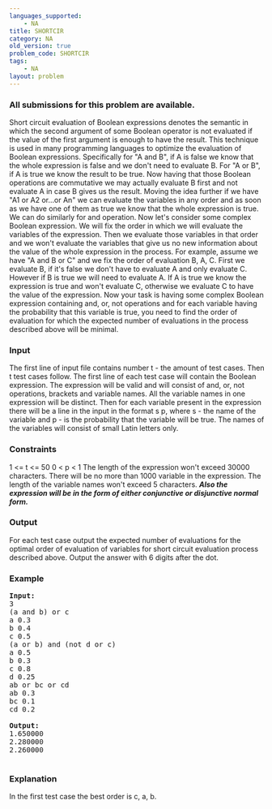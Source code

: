 ```yaml
---
languages_supported:
    - NA
title: SHORTCIR
category: NA
old_version: true
problem_code: SHORTCIR
tags:
    - NA
layout: problem
---
```

###  All submissions for this problem are available. 

Short circuit evaluation of Boolean expressions denotes the semantic in which the second argument of some Boolean operator is not evaluated if the value of the first argument is enough to have the result. This technique is used in many programming languages to optimize the evaluation of Boolean expressions. Specifically for "A and B", if A is false we know that the whole expression is false and we don't need to evaluate B. For "A or B", if A is true we know the result to be true. Now having that those Boolean operations are commutative we may actually evaluate B first and not evaluate A in case B gives us the result. Moving the idea further if we have "A1 or A2 or...or An" we can evaluate the variables in any order and as soon as we have one of them as true we know that the whole expression is true. We can do similarly for and operation. Now let's consider some complex Boolean expression. We will fix the order in which we will evaluate the variables of the expression. Then we evaluate those variables in that order and we won't evaluate the variables that give us no new information about the value of the whole expression in the process. For example, assume we have "A and B or C" and we fix the order of evaluation B, A, C. First we evaluate B, if it's false we don't have to evaluate A and only evaluate C. However if B is true we will need to evaluate A. If A is true we know the expression is true and won't evaluate C, otherwise we evaluate C to have the value of the expression. Now your task is having some complex Boolean expression containing and, or, not operations and for each variable having the probability that this variable is true, you need to find the order of evaluation for which the expected number of evaluations in the process described above will be minimal.

### Input

The first line of input file contains number t - the amount of test cases. Then t test cases follow. The first line of each test case will contain the Boolean expression. The expression will be valid and will consist of and, or, not operations, brackets and variable names. All the variable names in one expression will be distinct. Then for each variable present in the expression there will be a line in the input in the format s p, where s - the name of the variable and p - is the probability that the variable will be true. The names of the variables will consist of small Latin letters only.

### Constraints

1 <= t <= 50
 0 < p < 1 
 The length of the expression won't exceed 30000 characters.
 There will be no more than 1000 variable in the expression.
 The length of the variable names won't exceed 5 characters.
 ***Also the expression will be in the form of either conjunctive or disjunctive normal form.***

### Output

For each test case output the expected number of evaluations for the optimal order of evaluation of variables for short circuit evaluation process described above. Output the answer with 6 digits after the dot.

### Example

<pre><b>Input:</b>
3
(a and b) or c
a 0.3
b 0.4
c 0.5
(a or b) and (not d or c)
a 0.5
b 0.3
c 0.8
d 0.25
ab or bc or cd
ab 0.3
bc 0.1
cd 0.2

<b>Output:</b>
1.650000
2.280000
2.260000

</pre>
### Explanation

In the first test case the best order is c, a, b.
